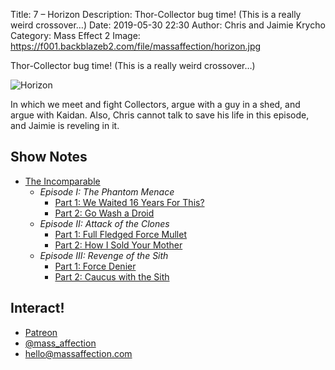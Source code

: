 Title: 7 – Horizon
Description: Thor-Collector bug time! (This is a really weird crossover…)
Date: 2019-05-30 22:30
Author: Chris and Jaimie Krycho
Category: Mass Effect 2
Image: https://f001.backblazeb2.com/file/massaffection/horizon.jpg

Thor-Collector bug time! (This is a really weird crossover…)

![Horizon](https://f001.backblazeb2.com/file/massaffection/horizon.jpg)

In which we meet and fight Collectors, argue with a guy in a shed, and argue with Kaidan. Also, Chris cannot talk to save his life in this episode, and Jaimie is reveling in it.

## Show Notes

- [The Incomparable](https://www.theincomparable.com)
	- <cite>Episode I: The Phantom Menace</cite>
		- [Part 1: We Waited 16 Years For This?](https://www.theincomparable.com/theincomparable/136/)
		- [Part 2: Go Wash a Droid](https://www.theincomparable.com/theincomparable/137/)
	- <cite>Episode II: Attack of the Clones</cite>
		- [Part 1: Full Fledged Force Mullet](https://www.theincomparable.com/theincomparable/182/)
		- [Part 2: How I Sold Your Mother](https://www.theincomparable.com/theincomparable/183/)
	- <cite>Episode III: Revenge of the Sith</cite>
		- [Part 1: Force Denier](https://www.theincomparable.com/theincomparable/237/)
		- [Part 2: Caucus with the Sith](https://www.theincomparable.com/theincomparable/238/)

## Interact!

- <a href="https://www.patreon.com/massaffection" rel="payment">Patreon</a>
- [@mass_affection](https://twitter.com/mass_affection)
- [hello@massaffection.com](mailto:hello@massaffection.com)
